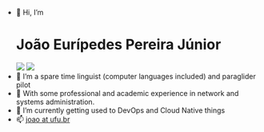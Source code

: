 - 👋 Hi, I’m <h1>João Eurípedes Pereira Júnior</h1>
![](https://github.com/joaoepj/github-stats/blob/master/generated/overview.svg)
![](https://github.com/joaoepj/github-stats/blob/master/generated/languages.svg)
- 💞️ I’m a spare time linguist (computer languages included) and paraglider pilot
- 🌱 With some professional and academic experience in network and systems administration.
-  :rocket: I’m currently getting used to DevOps and Cloud Native things
- 📫 [joao at ufu.br](mailto:joao@ufu.br)


<!---
joaoepj/joaoepj is a ✨ special ✨ repository because its `README.md` (this file) appears on your GitHub profile.
You can click the Preview link to take a look at your changes.
--->
